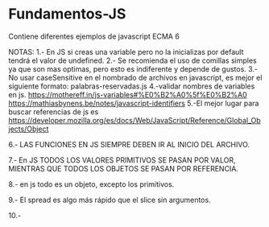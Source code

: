 # Fundamentos-JS
Contiene diferentes ejemplos de javascript ECMA 6

NOTAS:
1.- En JS si creas una variable pero no la inicializas  por default tendrá el valor de undefined.
2.- Se recomienda el uso de comillas simples ya que son mas optimas, pero esto es indiferente y depende de gustos.
3.- No usar caseSensitive en el nombrado de archivos en javascript, es mejor el siguiente formato: palabras-reservadas.js
4.-validar nombres de variables en js. https://mothereff.in/js-variables#%E0%B2%A0%5f%E0%B2%A0
https://mathiasbynens.be/notes/javascript-identifiers
5.-El mejor lugar para buscar referencias de js es https://developer.mozilla.org/es/docs/Web/JavaScript/Reference/Global_Objects/Object

6.- LAS FUNCIONES EN JS SIEMPRE DEBEN IR AL INICIO DEL ARCHIVO.

7.- En JS TODOS LOS VALORES PRIMITIVOS SE PASAN POR VALOR, MIENTRAS QUE TODOS LOS OBJETOS SE PASAN
POR REFERENCIA.

8.- en js todo es un objeto, excepto los primitivos.

9.- El spread es algo más rápido que el slice sin argumentos.

10.-

